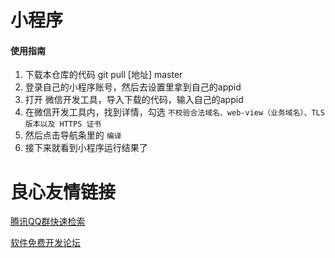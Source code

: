 # 小程序

#### 使用指南

1. 下载本仓库的代码  git pull [地址] master
2. 登录自己的小程序账号，然后去设置里拿到自己的appid
3. 打开 微信开发工具，导入下载的代码，输入自己的appid
4. 在微信开发工具内，找到详情，勾选 `不校验合法域名、web-view（业务域名）、TLS 版本以及 HTTPS 证书`
5. 然后点击导航条里的  `编译`
6. 接下来就看到小程序运行结果了

 # 良心友情链接

[腾讯QQ群快速检索](http://u.720life.cn/s/8cf73f7c)

[软件免费开发论坛](http://u.720life.cn/s/bbb01dc0)